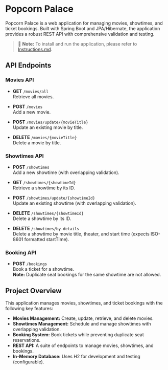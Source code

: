 # Popcorn Palace

Popcorn Palace is a web application for managing movies, showtimes, and ticket bookings. Built with Spring Boot and JPA/Hibernate, the application provides a robust REST API with comprehensive validation and testing.

> 📄 **Note:** To install and run the application, please refer to [Instructions.md](Instructions.md).

## API Endpoints

### Movies API

- **GET** `/movies/all`  
  Retrieve all movies.

- **POST** `/movies`  
  Add a new movie.

- **POST** `/movies/update/{movieTitle}`  
  Update an existing movie by title.

- **DELETE** `/movies/{movieTitle}`  
  Delete a movie by title.

### Showtimes API

- **POST** `/showtimes`  
  Add a new showtime (with overlapping validation).

- **GET** `/showtimes/{showtimeId}`  
  Retrieve a showtime by its ID.

- **POST** `/showtimes/update/{showtimeId}`  
  Update an existing showtime (with overlapping validation).

- **DELETE** `/showtimes/{showtimeId}`  
  Delete a showtime by its ID.

- **DELETE** `/showtimes/by-details`  
  Delete a showtime by movie title, theater, and start time (expects ISO-8601 formatted startTime).

### Booking API

- **POST** `/bookings`  
  Book a ticket for a showtime.  
  **Note:** Duplicate seat bookings for the same showtime are not allowed.

## Project Overview

This application manages movies, showtimes, and ticket bookings with the following key features:
- **Movies Management:** Create, update, retrieve, and delete movies.
- **Showtimes Management:** Schedule and manage showtimes with overlapping validation.
- **Booking System:** Book tickets while preventing duplicate seat reservations.
- **REST API:** A suite of endpoints to manage movies, showtimes, and bookings.
- **In-Memory Database:** Uses H2 for development and testing (configurable).
